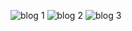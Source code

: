 

![blog 1](https://user-images.githubusercontent.com/73952475/127053218-99efca7f-731d-4460-86a4-d156f0bb8336.jpg)
![blog 2](https://user-images.githubusercontent.com/73952475/127053223-7860505d-9264-4d56-bfe8-1a60f849fe4c.jpg)
![blog 3](https://user-images.githubusercontent.com/73952475/127053226-9a7826c4-d324-4e83-a49a-50cec5d7b54d.jpg)
